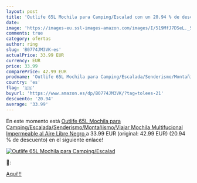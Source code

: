 ```yaml
---
layout: post
title: 'Outlife 65L Mochila para Camping/Escalad con un 20.94 % de descuento'
date: 
image: 'https://images-eu.ssl-images-amazon.com/images/I/519MfJ7DSeL._SL200_.jpg'
comments: true
category: ofertas
author: ring
slug: 'B0774JM3VK-es'
actualPrice: 33.99 EUR
currency: EUR
price: 33.99
comparePrice: 42.99 EUR
prodname: 'Outlife 65L Mochila para Camping/Escalada/Senderismo/Montañismo/Viajar  Mochila Multifucional Impermeable al Aire Libre  Negro '
country: 'es'
flag: '🇪🇸'
buyurl: 'https://www.amazon.es/dp/B0774JM3VK/?tag=tolees-21'
descuento: '20.94'
average: '33.99'
---
```


En este momento está [Outlife 65L Mochila para Camping/Escalada/Senderismo/Montañismo/Viajar  Mochila Multifucional Impermeable al Aire Libre  Negro ](https://www.amazon.es/dp/B0774JM3VK/?tag=tolees-21) a 33.99 EUR (original: 42.99 EUR) (20.94 %  de descuento) en el siguiente enlace!

[![Outlife 65L Mochila para Camping/Escalad](https://images-eu.ssl-images-amazon.com/images/I/519MfJ7DSeL._SL200_.jpg)](https://www.amazon.es/dp/B0774JM3VK/?tag=tolees-21)

🔎:


[Aquí!!!](https://www.amazon.es/dp/B0774JM3VK/?tag=tolees-21)
